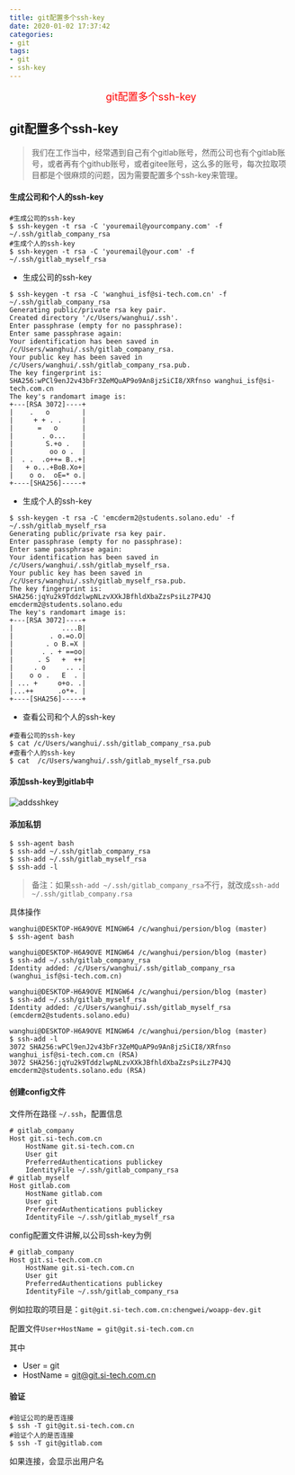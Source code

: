 ```yaml
---
title: git配置多个ssh-key
date: 2020-01-02 17:37:42
categories:
- git
tags:
- git
- ssh-key
---
```


<center><font size=4 color="red">git配置多个ssh-key</font></center>

<!--more-->

## git配置多个ssh-key

> 我们在工作当中，经常遇到自己有个gitlab账号，然而公司也有个gitlab账号，或者再有个github账号，或者gitee账号，这么多的账号，每次拉取项目都是个很麻烦的问题，因为需要配置多个ssh-key来管理。

#### 生成公司和个人的ssh-key

```shell
#生成公司的ssh-key
$ ssh-keygen -t rsa -C 'youremail@yourcompany.com' -f ~/.ssh/gitlab_company_rsa
#生成个人的ssh-key
$ ssh-keygen -t rsa -C 'youremail@your.com' -f ~/.ssh/gitlab_myself_rsa
```

* 生成公司的ssh-key

```shell
$ ssh-keygen -t rsa -C 'wanghui_isf@si-tech.com.cn' -f ~/.ssh/gitlab_company_rsa
Generating public/private rsa key pair.
Created directory '/c/Users/wanghui/.ssh'.
Enter passphrase (empty for no passphrase):
Enter same passphrase again:
Your identification has been saved in /c/Users/wanghui/.ssh/gitlab_company_rsa.
Your public key has been saved in /c/Users/wanghui/.ssh/gitlab_company_rsa.pub.
The key fingerprint is:
SHA256:wPCl9enJ2v43bFr3ZeMQuAP9o9An8jzSiCI8/XRfnso wanghui_isf@si-tech.com.cn
The key's randomart image is:
+---[RSA 3072]----+
|    .   o        |
|     + + . .     |
|      =   o      |
|       . o...    |
|        S.+o .   |
|         oo o .  |
|  . .  .o++= B..+|
|   + o...+BoB.Xo+|
|    o o.  oE=* o.|
+----[SHA256]-----+
```

* 生成个人的ssh-key

```shell
$ ssh-keygen -t rsa -C 'emcderm2@students.solano.edu' -f ~/.ssh/gitlab_myself_rsa
Generating public/private rsa key pair.
Enter passphrase (empty for no passphrase):
Enter same passphrase again:
Your identification has been saved in /c/Users/wanghui/.ssh/gitlab_myself_rsa.
Your public key has been saved in /c/Users/wanghui/.ssh/gitlab_myself_rsa.pub.
The key fingerprint is:
SHA256:jqYu2k9TddzlwpNLzvXXkJBfhldXbaZzsPsiLz7P4JQ emcderm2@students.solano.edu
The key's randomart image is:
+---[RSA 3072]----+
|            ....B|
|         . o.=o.O|
|        . o B.=X |
|       . . + ==oo|
|      . S   +  ++|
|     . o     .. .|
|    o o .   E  . |
| ... +     o+o. .|
|...++      .o*+. |
+----[SHA256]-----+
```

* 查看公司和个人的ssh-key

```shell
#查看公司的ssh-key
$ cat /c/Users/wanghui/.ssh/gitlab_company_rsa.pub
#查看个人的ssh-key
$ cat  /c/Users/wanghui/.ssh/gitlab_myself_rsa.pub
```

#### 添加ssh-key到gitlab中

![addsshkey](addsshkey.jpg)

#### 添加私钥

```shell
$ ssh-agent bash
$ ssh-add ~/.ssh/gitlab_company_rsa
$ ssh-add ~/.ssh/gitlab_myself_rsa
$ ssh-add -l
```
> 备注：如果`ssh-add ~/.ssh/gitlab_company_rsa`不行，就改成`ssh-add ~/.ssh/gitlab_company.rsa`

具体操作

```shell
wanghui@DESKTOP-H6A9OVE MINGW64 /c/wanghui/persion/blog (master)
$ ssh-agent bash

wanghui@DESKTOP-H6A9OVE MINGW64 /c/wanghui/persion/blog (master)
$ ssh-add ~/.ssh/gitlab_company_rsa
Identity added: /c/Users/wanghui/.ssh/gitlab_company_rsa (wanghui_isf@si-tech.com.cn)

wanghui@DESKTOP-H6A9OVE MINGW64 /c/wanghui/persion/blog (master)
$ ssh-add ~/.ssh/gitlab_myself_rsa
Identity added: /c/Users/wanghui/.ssh/gitlab_myself_rsa (emcderm2@students.solano.edu)

wanghui@DESKTOP-H6A9OVE MINGW64 /c/wanghui/persion/blog (master)
$ ssh-add -l
3072 SHA256:wPCl9enJ2v43bFr3ZeMQuAP9o9An8jzSiCI8/XRfnso wanghui_isf@si-tech.com.cn (RSA)
3072 SHA256:jqYu2k9TddzlwpNLzvXXkJBfhldXbaZzsPsiLz7P4JQ emcderm2@students.solano.edu (RSA)
```

#### 创建config文件

文件所在路径 `~/.ssh`，配置信息

```config
# gitlab_company
Host git.si-tech.com.cn
    HostName git.si-tech.com.cn
    User git
    PreferredAuthentications publickey
    IdentityFile ~/.ssh/gitlab_company_rsa
# gitlab_myself
Host gitlab.com
    HostName gitlab.com
    User git
    PreferredAuthentications publickey
    IdentityFile ~/.ssh/gitlab_myself_rsa
```

config配置文件讲解,以公司ssh-key为例

```config
# gitlab_company
Host git.si-tech.com.cn
    HostName git.si-tech.com.cn
    User git
    PreferredAuthentications publickey
    IdentityFile ~/.ssh/gitlab_company_rsa
```

例如拉取的项目是：`git@git.si-tech.com.cn:chengwei/woapp-dev.git`

配置文件`User+HostName = git@git.si-tech.com.cn`

其中

* User = git
* HostName = git@git.si-tech.com.cn

#### 验证

```shell
#验证公司的是否连接
$ ssh -T git@git.si-tech.com.cn
#验证个人的是否连接
$ ssh -T git@gitlab.com
```

如果连接，会显示出用户名

